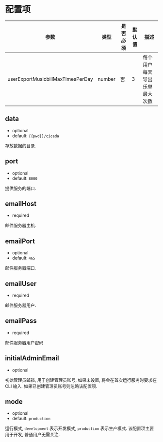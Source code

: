 # 配置项

| 参数                              | 类型   | 是否必须 | 默认值 | 描述                         |
| --------------------------------- | ------ | -------- | ------ | ---------------------------- |
| userExportMusicbillMaxTimesPerDay | number | 否       | 3      | 每个用户每天导出乐单最大次数 |

## data

- optional
- default: `{{pwd}}/cicada`

存放数据的目录.

## port

- optional
- default: `8000`

提供服务的端口.

## emailHost

- required

邮件服务器主机.

## emailPort

- optional
- default: `465`

邮件服务器端口.

## emailUser

- required

邮件服务器用户.

## emailPass

- required

邮件服务器用户密码.

## initialAdminEmail

- optional

初始管理员邮箱, 用于创建管理员账号, 如果未设置, 将会在首次运行服务时要求在 CLI 输入.
如果已创建管理员账号则忽略该配置项.

## mode

- optional
- default: `production`

运行模式, `development` 表示开发模式, `production` 表示生产模式.
该配置项主要用于开发, 普通用户无需关注.
